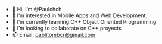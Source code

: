 - 👋 Hi, I’m @Paulchch
- 👀 I’m interested in Mobile Apps and Web Development.
- 🌱 I’m currently learning C++ Object Oriented Programming
- 💞️ I’m looking to collaborate on C++ proyects
- 📫 Email: pablitombcr@gmail.com


